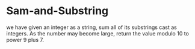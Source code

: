 # Sam-and-Substring

we have given an integer as a string, sum all of its substrings cast as integers. As the number may become large, return the value modulo 10 to power 9 plus 7.
